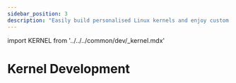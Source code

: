 ```yaml
---
sidebar_position: 3
description: "Easily build personalised Linux kernels and enjoy custom hardware development with the Radxa BSP tool"
---
```


import KERNEL from '../../../common/dev/\_kernel.mdx'

# Kernel Development

<KERNEL model="Radxa ROCK 5T" soc="rockchip" />
